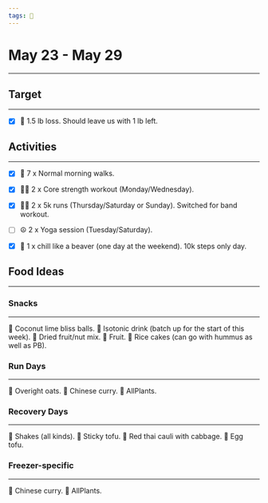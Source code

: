 ```yaml
---
tags: 📆
---
```


# May 23 - May 29
---


## Target
---

- [x] 🥇 1.5 lb loss. Should leave us with 1 lb left.


## Activities
---

- [x] 🚶 7 x Normal morning walks.
- [x] 🏋‍♀ 2 x Core strength workout (Monday/Wednesday).
- [x] 🏃‍♀ 2 x 5k runs (Thursday/Saturday or Sunday). Switched for band workout.
- [ ]  ☮ 2 x Yoga session (Tuesday/Saturday).
- [x]  🦫 1 x chill like a beaver (one day at the weekend). 10k steps only day.


## Food Ideas
---

### Snacks
---

🔸 Coconut lime bliss balls.
🔸 Isotonic drink (batch up for the start of this week).
🔸 Dried fruit/nut mix.
🔸 Fruit.
🔸 Rice cakes (can go with hummus as well as PB).


### Run Days
---

🔸 Overight oats.
🔸 Chinese curry.
🔸 AllPlants.


### Recovery Days
---

🔸 Shakes (all kinds).
🔸 Sticky tofu.
🔸 Red thai cauli with cabbage.
🔸 Egg tofu.


### Freezer-specific
---

🔸 Chinese curry.
🔸 AllPlants.
